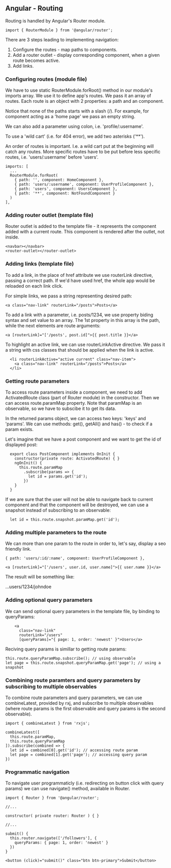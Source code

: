 ## Angular - Routing

Routing is handled by Angular's Router module. 

    import { RouterModule } from '@angular/router';

There are 3 steps leading to implementing navigation:
1. Configure the routes - map paths to components.
2. Add a router outlet - display corresponding component, when a given route becomes active.
3. Add links.

### Configuring routes (module file)

We have to use static RouterModule.forRoot() method in our module's imports array. We use it to define app's routes. We pass it an array of routes. Each route is an object with 2 properties: a path and an component. 

Notice that none of the paths starts with a slash (/). For example, for component acting as a 'home page' we pass an empty string.

We can also add a parameter using colon, i.e. 'profile/:username'.

To use a 'wild cart' (i.e. for 404 error), we add two asterisks ('**').

An order of routes is important. I.e. a wild cart put at the beginning will catch any routes. More specific routes have to be put before less specific routes, i.e. 'users/:username' before 'users'.

    imports: [
      ...
      RouterModule.forRoot(
        { path: '', component: HomeComponent },
        { path: 'users/:username', component: UserProfileComponent },
        { path: 'users', component: UsersComponent },
        { path: '**', component: NotFoundComponent }
      )
    ],

### Adding router outlet (template file)

Router outlet is added to the template file - it represents the component added with a current route. This component is rendered after the outlet, not inside.

    <navbar></navbar>
    <router-outlet></router-outlet>

### Adding links (template file)

To add a link, in the place of href attribute we use routerLink directive, passing a correct path. If we'd have used href, the whole app would be reloaded on each link click.

For simple links, we pass a string representing desired path:

    <a class="nav-link" routerLink="/posts">Posts</a>

To add a link with a parameter, i.e. posts/1234, we use property biding syntax and set value to an array. The 1st property in this array is the path, while the next elements are route arguments:

    <a [routerLink]="['/posts', post.id]">{{ post.title }}</a>

To highlight an active link, we can use routerLinkActive directive. We pass it a string with css classes that should be applied when the link is active.

      <li routerLinkActive="active current" class="nav-item">
        <a class="nav-link" routerLink="/posts">Posts</a>
      </li>

### Getting route parameters

To access route parameters inside a component, we need to add ActivatedRoute class (part of Router module) in the constructor. Then we can access route.paramMap property. Note that paramMap is an observable, so we have to subscibe it to get its data.

In the returned params object, we can access two keys: 'keys' and 'params'. We can use methods: get(), getAll() and has() - to check if a param exists.

Let's imagine that we have a post component and we want to get the id of displayed post:

      export class PostComponent implements OnInit {
        constructor(private route: ActivatedRoute) { }
        ngOnInit() {
          this.route.paramMap
            .subscribe(params => {
              let id = params.get('id');
            })
        }
      }

If we are sure that the user will not be able to navigate back to current component and that the component will be destroyed, we can use a snapshot instead of subscribing to an observable:

      let id = this.route.snapshot.paramMap.get('id');

### Adding multiple parameters to the route

We can more than one param to the route in order to, let's say, display a seo friendly link.

    { path: 'users/:id/:name', component: UserProfileComponent },

    <a [routerLink]="['/users', user.id, user.name]">{{ user.name }}</a>

The result will be something like:

  ...users/1234/johndoe

### Adding optional query parameters

We can send optional query parameters in the template file, by binding to queryParams:

        <a 
          class="nav-link" 
          routerLink="/users"
          [queryParams]="{ page: 1, order: 'newest' }">Users</a>

Reciving query params is simillar to getting route params:

    this.route.queryParamMap.subscribe(); // using observable
    let page = this.route.snapshot.queryParamMap.get('page'); // using a snapshot

### Combining route paramters and query parameters by subscribing to multiple observables

To combine route parameters and query parameters, we can use combineLatest, provided by rxj, and subscribe to multiple observables (where route params is the first observable and query params is the second observable).

    import { combineLatest } from 'rxjs';

    combineLatest([
      this.route.paramMap,
      this.route.queryParamMap
    ]).subscribe(combined => {
      let id = combined[0].get('id'); // accessing route param
      let page = combined[1].get('page'); // accessing query param
    })

### Programmatic navigation

To navigate user programmaticly (i.e. redirecting on button click with query params) we can use navigate() method, available in Router.

    import { Router } from '@angular/router';
  
    //...
  
    constructor( private router: Router ) { }
  
    //...
  
    submit() {
      this.router.navigate(['/followers'], {
        queryParams: { page: 1, order: 'newest' }
      })
    }
  
    <button (click)="submit()" class="btn btn-primary">Submit</button>